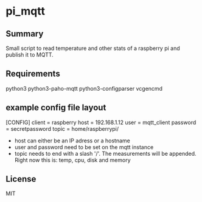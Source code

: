 # pi_mqtt

## Summary
Small script to read temperature and other stats of a raspberry pi and publish it to MQTT.

## Requirements
python3
python3-paho-mqtt
python3-configparser
vcgencmd

## example config file layout

[CONFIG]
client = raspberry
host = 192.168.1.12
user = mqtt_client
password = secretpassword
topic = home/raspberrypi/

- host can either be an IP adress or a hostname
- user and password need to be set on the mqtt instance
- topic needs to end with a slash '/'. The measurements will be appended.
  Right now this is: temp, cpu, disk and memory

## License
MIT